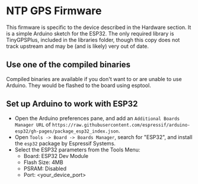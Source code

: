 # NTP GPS Firmware
This firmware is specific to the device described in the Hardware section. It is a simple Arduino sketch for the ESP32. The only required library is TinyGPSPlus, included in the libraries folder, though this copy does not track upstream and may be (and is likely) very out of date.

## Use one of the compiled binaries
Compiled binaries are available if you don't want to or are unable to use Arduino. They would be flashed to the board using esptool.

## Set up Arduino to work with ESP32
- Open the Arduino preferences pane, and add an `Additional Boards Manager URL` of `https://raw.githubusercontent.com/espressif/arduino-esp32/gh-pages/package_esp32_index.json`.
- Open `Tools -> Board -> Boards Manager`, search for "ESP32", and install the `esp32` package by Espressif Systems.
- Select the ESP32 parameters from the Tools Menu:
    - Board: ESP32 Dev Module
    - Flash Size: 4MB
    - PSRAM: Disabled
    - Port: <your_device_port>